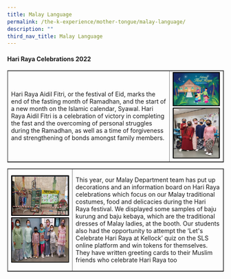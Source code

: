 ```yaml
---
title: Malay Language
permalink: /the-k-experience/mother-tongue/malay-language/
description: ""
third_nav_title: Malay Language
---
```

<h4><strong>Hari Raya Celebrations 2022</strong></h4>
<table style="border-collapse: collapse; width: 100%;" border="1">
<tbody>
<tr>
<td style="width: 75%;"><p>Hari Raya Aidil Fitri, or the festival of Eid, marks the end of the fasting month of Ramadhan, and the start of a new month on the Islamic calendar, Syawal. Hari Raya Aidil Fitri is a celebration of victory in completing the fast and the overcoming of personal struggles during the Ramadhan, as well as a time of forgiveness and strengthening of bonds amongst family members.</p></td>
<td style="width: 25%;"><img src="/images/ml1.png"><img src="/images/ml2.png"></td>
</tr>
</tbody>
</table>
<table style="border-collapse: collapse; width: 100%;" border="1">
<tbody>
<tr>
<td style="width: 30%;"><img src="/images/ml3.png"><img src="/images/ml4.png"></td>
<td style="width: 70%;">
<p>This year, our Malay Department team has put up decorations and an information board on Hari Raya celebrations which focus on our Malay traditional costumes, food and delicacies during the Hari Raya festival. We displayed some samples&nbsp;of baju kurung and baju kebaya, which are the traditional dresses of Malay ladies, at the booth. Our students also had the opportunity to attempt the &lsquo;Let's Celebrate Hari Raya at Kellock&rsquo; quiz on the SLS online platform and win tokens for themselves. They have written greeting cards to their Muslim friends who celebrate Hari Raya too</p>
</td>
</tr>
</tbody>
</table>